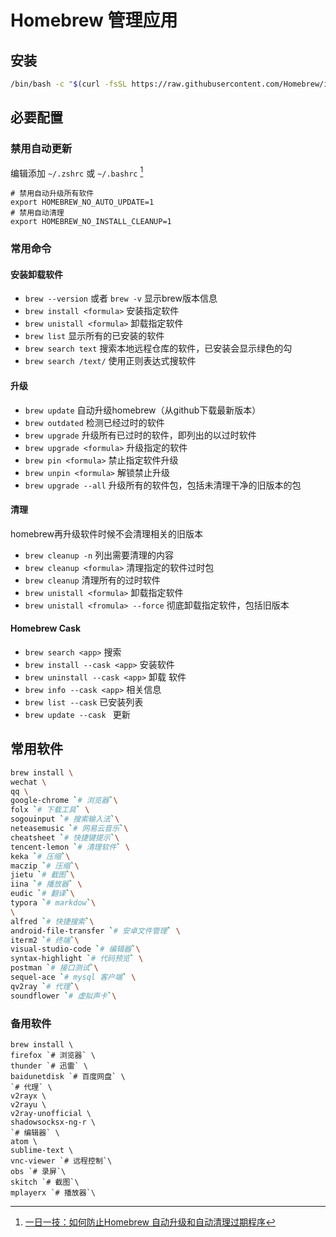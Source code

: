 # Homebrew 管理应用

## 安装

```bash
/bin/bash -c "$(curl -fsSL https://raw.githubusercontent.com/Homebrew/install/HEAD/install.sh)"
```

## 必要配置

### 禁用自动更新

编辑添加 `~/.zshrc` 或 `~/.bashrc` [^disable-upgradle]

```shell
# 禁用自动升级所有软件
export HOMEBREW_NO_AUTO_UPDATE=1
# 禁用自动清理
export HOMEBREW_NO_INSTALL_CLEANUP=1
```

### 常用命令

#### 安装卸载软件

* `brew --version` 或者 `brew -v` 显示brew版本信息
* `brew install <formula>` 安装指定软件
* `brew unistall <formula>` 卸载指定软件
* `brew list`  显示所有的已安装的软件
* `brew search text` 搜索本地远程仓库的软件，已安装会显示绿色的勾
* `brew search /text/` 使用正则表达式搜软件

#### 升级

* `brew update` 自动升级homebrew（从github下载最新版本）
* `brew outdated` 检测已经过时的软件
* `brew upgrade`  升级所有已过时的软件，即列出的以过时软件
* `brew upgrade <formula>` 升级指定的软件
* `brew pin <formula>` 禁止指定软件升级
* `brew unpin <formula>` 解锁禁止升级
* `brew upgrade --all` 升级所有的软件包，包括未清理干净的旧版本的包

#### 清理

homebrew再升级软件时候不会清理相关的旧版本

* `brew cleanup -n` 列出需要清理的内容
* `brew cleanup <formula>` 清理指定的软件过时包
* `brew cleanup` 清理所有的过时软件
* `brew unistall <formula>` 卸载指定软件
* `brew unistall <fromula> --force` 彻底卸载指定软件，包括旧版本

#### Homebrew Cask

* `brew search <app>` 搜索
* `brew install --cask <app>` 安装软件
* `brew uninstall --cask <app>` 卸载 软件
* `brew info --cask <app>` 相关信息
* `brew list --cask` 已安装列表
* `brew update --cask ` 更新

## 常用软件



```sh
brew install \
wechat \
qq \
google-chrome `# 浏览器`\
folx `# 下载工具` \
sogouinput `# 搜索输入法`\
neteasemusic `# 网易云音乐`\
cheatsheet `# 快捷键提示`\
tencent-lemon `# 清理软件` \
keka `# 压缩`\
maczip `# 压缩`\
jietu `# 截图`\
iina `# 播放器` \
eudic `# 翻译`\
typora `# markdow`\
\
alfred `# 快捷搜索`\
android-file-transfer `# 安卓文件管理` \
iterm2 `# 终端`\
visual-studio-code `# 编辑器`\
syntax-highlight `# 代码预览` \
postman `# 接口测试`\
sequel-ace `# mysql 客户端` \
qv2ray `# 代理`\
soundflower `# 虚拟声卡`\
```

### 备用软件

```shell
brew install \
firefox `# 浏览器` \
thunder `# 迅雷` \
baidunetdisk `# 百度网盘` \
`# 代理` \
v2rayx \
v2rayu \
v2ray-unofficial \
shadowsocksx-ng-r \
`# 编辑器` \
atom \
sublime-text \
vnc-viewer `# 远程控制`\
obs `# 录屏`\
skitch `# 截图`\
mplayerx `# 播放器`\
```

[^disable-upgradle]: [一日一技：如何防止Homebrew 自动升级和自动清理过期程序](https://cloud.tencent.com/developer/article/1729258)  
